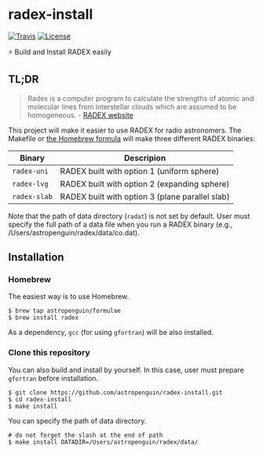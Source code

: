 # radex-install

[![Travis](https://img.shields.io/travis/astropenguin/radex-install/master.svg?label=Travis%20CI)](https://travis-ci.org/astropenguin/radex-install)
[![License](https://img.shields.io/badge/license-MIT-blue.svg?style=flat)](LICENSE)

:zap: Build and Install RADEX easily

## TL;DR

> Radex is a computer program to calculate the strengths of atomic and molecular lines from interstellar clouds which are assumed to be homogeneous. - [RADEX website](https://personal.sron.nl/~vdtak/radex/index.shtml)

This project will make it easier to use RADEX for radio astronomers.
The Makefile or [the Homebrew formula](https://github.com/astropenguin/homebrew-formulae) will make three different RADEX binaries:

| Binary | Descripion |
| --- | --- |
| `radex-uni` | RADEX built with option 1 (uniform sphere) |
| `radex-lvg` | RADEX built with option 2 (expanding sphere) |
| `radex-slab` | RADEX built with option 3 (plane parallel slab) |

Note that the path of data directory (`radat`) is not set by default.
User must specify the full path of a data file when you run a RADEX binary
(e.g., /Users/astropenguin/radex/data/co.dat).

## Installation

### Homebrew

The easiest way is to use Homebrew.

```shell
$ brew tap astropenguin/formulae
$ brew install radex
```

As a dependency, `gcc` (for using `gfortran`) will be also installed.

### Clone this repository

You can also build and install by yourself.
In this case, user must prepare `gfortran` before installation.

```shell
$ git clone https://github.com/astropenguin/radex-install.git
$ cd radex-install
$ make install
```

You can specify the path of data directory.

```shell
# do not forget the slash at the end of path
$ make install DATADIR=/Users/astropenguin/radex/data/
```
